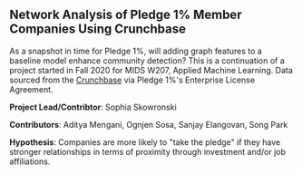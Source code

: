 ## Network Analysis of Pledge 1% Member Companies Using Crunchbase

As a snapshot in time for Pledge 1%, will adding graph features to a baseline model enhance community detection? This is a continuation of a project started in Fall 2020 for MIDS W207, Applied Machine Learning. Data sourced from the [Crunchbase](https://crunchbase.com) via Pledge 1%'s Enterprise License Agreement.

**Project Lead/Contribtor**: Sophia Skowronski

**Contributors**: Aditya Mengani, Ognjen Sosa, Sanjay Elangovan, Song Park

**Hypothesis**: Companies are more likely to "take the pledge" if they have stronger relationships in terms of proximity through investment and/or job affiliations.
